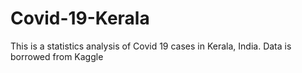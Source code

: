 # Covid-19-Kerala
This is a statistics analysis of Covid 19 cases in Kerala, India.
Data is borrowed from Kaggle
